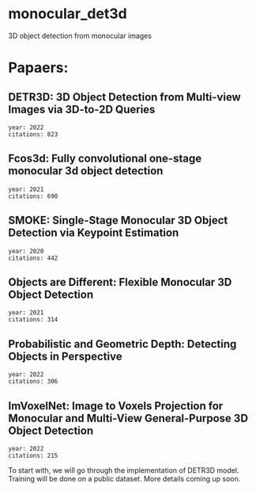 # monocular_det3d
3D object detection from monocular  images


# Papaers:

## DETR3D: 3D Object Detection from Multi-view Images via 3D-to-2D Queries
    year: 2022
    citations: 823
## Fcos3d: Fully convolutional one-stage monocular 3d object detection
    year: 2021 
    citations: 690
## SMOKE: Single-Stage Monocular 3D Object Detection via Keypoint Estimation
    year: 2020 
    citations: 442
## Objects are Different: Flexible Monocular 3D Object Detection
    year: 2021
    citations: 314
## Probabilistic and Geometric Depth: Detecting Objects in Perspective
    year: 2022
    citations: 306
## ImVoxelNet: Image to Voxels Projection for Monocular and Multi-View General-Purpose 3D Object Detection
    year: 2022
    citations: 215

To start with, we will go through the implementation of DETR3D model. Training will be done on a public dataset.
More details coming up soon.
